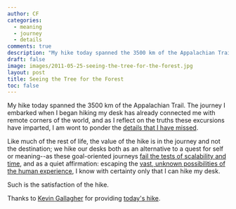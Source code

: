 ```yaml
---
author: CF
categories:
  - meaning
  - journey
  - details
comments: true
description: "My hike today spanned the 3500 km of the Appalachian Trail. The journey I embarked when I began hiking..."
draft: false
image: images/2011-05-25-seeing-the-tree-for-the-forest.jpg
layout: post
title: Seeing the Tree for the Forest
toc: false
---
```

    
My hike today spanned the 3500 km of the Appalachian Trail. The journey I embarked when I began hiking my desk has already connected me with remote corners of the world, and as I reflect on the truths these excursions have imparted, I am wont to ponder the [details that I have missed](http://www.youtube.com/watch?v=vJG698U2Mvo).    
    
Like much of the rest of life, the value of the hike is in the journey and not the destination; we hike our desks both as an alternative to a quest for self or meaning--as these goal-oriented journeys [fail the tests of scalability and time](http://www.youtube.com/watch?v=E7ekBkF2OXI), and as a quiet affirmation: escaping the [vast, unknown possibilities of the human experience](http://www.youtube.com/watch?v=wJ8MqvwNVds&feature=player_embedded), I know with certainty only that I can hike my desk.    
    
Such is the satisfaction of the hike.    
    
Thanks to [Kevin Gallagher](http://www.anothergallagher.com/) for providing [today's hike](http://vimeo.com/20218520).    
